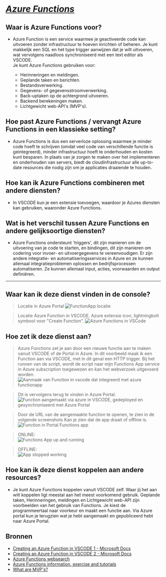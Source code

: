 # ***[Azure Functions](https://docs.microsoft.com/en-us/azure/azure-functions/functions-overview)***  


##   **Waar is Azure Functions voor?**  
- Azure Function is een service waarmee je geactiveerde code kan uitvoeren zonder infrastructuur te hoeven inrichten of beheren. Je kunt makkelijk een SQL en het type trigger aanwijzen dat je wilt uitvoeren, wat vervolgens naadloos synchroniseerd met een text editor als VSCODE.  
Je kunt Azure Functions gebruiken voor:

    - Herinneringen en meldingen.  
    - Geplande taken en berichten.  
    - Bestandsverwerking.  
    - Gegevens- of gegevensstroomverwerking.  
    - Back-uptaken op de achtergrond uitvoeren.  
    - Backend berekeningen maken.  
    - Lichtgewicht web-API's (MVP's).  

##   **Hoe past Azure Functions / vervangt Azure Functions in een klassieke setting?**  
- Azure Functions is dus een serverloze oplossing waarmee je minder code hoeft te schrijven (omdat veel code van verschillende functie is geintegreerd), minder infrastructuur hoeft te onderhouden en kosten kunt besparen. In plaats van je zorgen te maken over het implementeren en onderhouden van servers, biedt de cloudinfrastructuur alle up-to-date resources die nodig zijn om je applicaties draaiende te houden. 

##   **Hoe kan ik Azure Functions combineren met andere diensten?**  
- In VSCODE kun je een extensie toevoegen, waardoor je Azures diensten kan gebruiken, waaronder Azure Functions. 

##   **Wat is het verschil tussen Azure Functions en andere gelijksoortige diensten?**  

- Azure Functions ondersteunt 'triggers', dit zijn manieren om de uitvoering van je code te starten, en bindingen, dit zijn manieren om codering voor invoer- en uitvoergegevens te vereenvoudigen. Er zijn andere integratie- en automatiseringsservices in Azure en ze kunnen allemaal integratieproblemen oplossen en bedrijfsprocessen automatiseren. Ze kunnen allemaal input, acties, voorwaarden en output definiëren.

-----


##   **Waar kan ik deze dienst vinden in de console?**  
> Locatie in Azure Portal
![FunctionApp locatie](https://user-images.githubusercontent.com/95616021/149677868-92273683-fe7c-49b9-b784-3729ffb82fa7.jpg)  

> Locatie Azure Function in VSCODE. Azure extensie icon, lightningbolt symbool voor "Create Function".
![Azure Functions in VSCode](https://user-images.githubusercontent.com/95616021/149678015-3659ffa7-137d-49d7-9761-3a899cc42c69.jpg)  
  
  
##   **Hoe zet ik deze dienst aan?**  
>Azure Functions zet je aan door een nieuwe functie aan te maken vanuit VSCODE of de Portal in Azure.
In dit voorbeeld maak ik een Function aan via VSCODE, met in dit geval een HTTP trigger. Bij het runnen van de script, wordt de script naar mijn Functions App service in Azure subscription toegewezen en kan het webverzoek uitgevoerd worden.  
![Aanmaak van Function in vscode dat integreerd met azure functionapp](https://user-images.githubusercontent.com/95616021/149678195-24e56e03-0192-4695-95f2-b6bb361c6c70.jpg)  

> Dit is vervolgens terug te vinden in Azure Portal.  
![Function aangemaakt via azure in VSCODE, gedeployed en gesynchroniseerd met Azure Portal](https://user-images.githubusercontent.com/95616021/149678277-d384eaec-f1ed-415f-9c12-52c809d12634.jpg)  
  
> Door de URL van de aangemaakte function te openen, te zien in de volgende screenshots Kan je zien dat de app draait of offline is.  
![Function in Portal Functions app](https://user-images.githubusercontent.com/95616021/149679720-68d44802-0a39-4ca3-9956-140c587fb81a.jpg)  

> ONLINE:  
![Functions App up and running](https://user-images.githubusercontent.com/95616021/149679834-708e426c-9c2b-45b6-b77e-e158674e4ea2.jpg)  

>OFFLINE:  
![App stopped working](https://user-images.githubusercontent.com/95616021/149679867-a7af450a-c2f3-412a-9872-4086893cb4de.jpg)  
  

##   **Hoe kan ik deze dienst koppelen aan andere resources?**  
- Je kunt Azure Functions koppelen vanuit VSCODE zelf. Waar jij het aan wilt koppelen ligt meestal aan het meest voorkomend gebruik. Geplande taken, Herinneringen, meldingen en Lichtgewicht web-API zijn voorbeelden van het gebruik van Functions. Je kiest de programmeertaal naar voorkeur en maakt een functie aan. Via Azure portal kun je terugzien wat je hebt aangemaakt en gepubliceerd hebt naar Azure Portal.  


## **Bronnen**  

- [Creating an Azure Function in VSCODE 1 - Microsoft Docs](https://docs.microsoft.com/en-us/azure/azure-functions/create-first-function-vs-code-python)  
- [Creating an Azure Function in VSCODE 2 - Microsoft Docs](https://docs.microsoft.com/en-us/azure/azure-functions/functions-develop-vs-code?tabs=csharp#generated-project-files)  
- [Azure Functions websearch](https://www.serverless360.com/azure-functions)  
- [Azure Functions information, exercise and tutorials](https://www.c-sharpcorner.com/article/what-is-azure-functions/)  
- [What are MVP's?](https://teamairship.com/what-is-mvp-in-software-development/)  


 